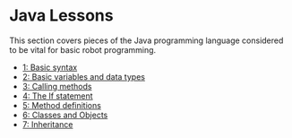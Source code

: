 # Java Lessons
This section covers pieces of the Java programming language considered to be
vital for basic robot programming.

* [1: Basic syntax](./1_syntax.md)
* [2: Basic variables and data types](./2_variables_datatypes.md)
* [3: Calling methods](./3_method_calls.md)
* [4: The If statement](./4_if_statement.md)
* [5: Method definitions](./5_method_definitions.md)
* [6: Classes and Objects](./6_classes_and_objects.md)
* [7: Inheritance](./7_inheritance.md)
